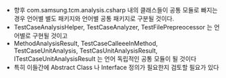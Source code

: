 * 향후 com.samsung.tcm.analysis.csharp 내의 클래스들이 공통 모듈로 빠지는 경우 언어별 별도 패키지와 언어별 공통 패키지로 구분될 것이다.
* TestCaseAnalysisHelper, TestCaseAnalyzer, TestFilePrepreocessor 는 언어별로 구현될 것이고
* MethodAnalysisResult, TestCaseCalleeeInMethod, TestCaseUnitAnalysis, TestCasUnitAnalysisResult, ITestCaseUnitAnalysisResult 는 언어 독립적인 공통 모듈이 될 것이다
* 특히 이들간에 Abstract Class 나 Interface 정의가 필요한지 검토할 필요가 있다